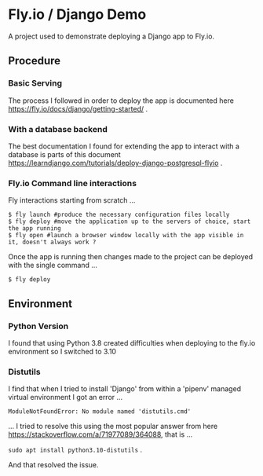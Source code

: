 # Fly.io / Django Demo

A project used to demonstrate deploying a Django app to Fly.io.

## Procedure
### Basic Serving
The process I followed in order to deploy the app is documented here https://fly.io/docs/django/getting-started/ . 

### With a database backend
The best documentation I found for extending the app to interact with a database is parts of this document https://learndjango.com/tutorials/deploy-django-postgresql-flyio .



### Fly.io Command line interactions 

Fly interactions starting from scratch ...
```
$ fly launch #produce the necessary configuration files locally
$ fly deploy #move the application up to the servers of choice, start the app running
$ fly open #launch a browser window locally with the app visible in it, doesn't always work ?
```

Once the app is running then changes made to the project can be deployed with the single command ...
```
$ fly deploy 
```


## Environment
### Python Version
I found that using Python 3.8 created difficulties when deploying to the fly.io environment so I switched to 3.10

### Distutils
I find that when I tried to install 'Django' from within a 'pipenv' managed virtual environment I got an error ...

`ModuleNotFoundError: No module named 'distutils.cmd'`

... I tried to resolve this using the most popular answer from here https://stackoverflow.com/a/71977089/364088, that is ... 

`sudo apt install python3.10-distutils` . 

And that resolved the issue. 
